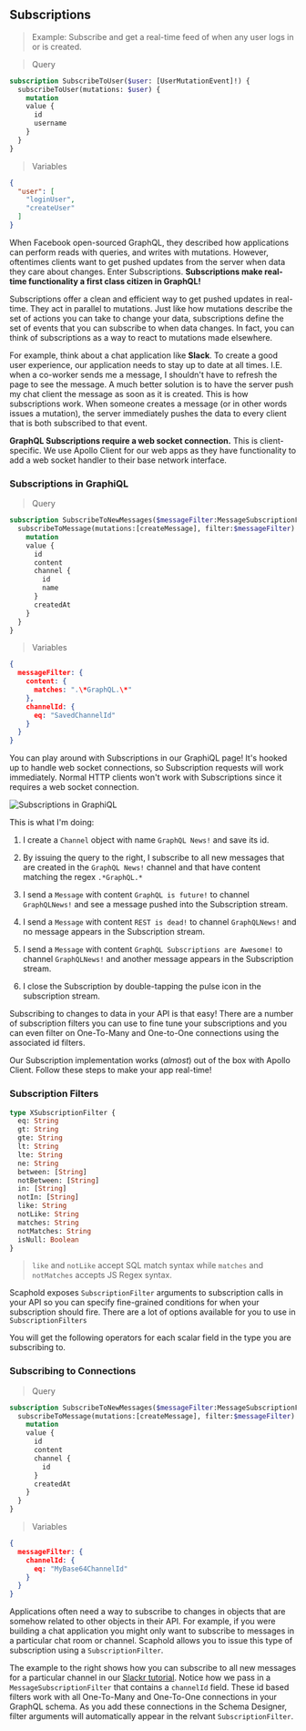 ## Subscriptions

> Example: Subscribe and get a real-time feed of when any user logs in or is created.

> Query

```graphql
subscription SubscribeToUser($user: [UserMutationEvent]!) {
  subscribeToUser(mutations: $user) {
    mutation
    value {
      id
      username
    }
  }
}
```

> Variables

```json
{
  "user": [
    "loginUser",
    "createUser"
  ]
}
```

When Facebook open-sourced GraphQL, they described how applications can perform reads
with queries, and writes with mutations. However, oftentimes clients want to get pushed
updates from the server when data they care about changes. Enter Subscriptions. **Subscriptions
make real-time functionality a first class citizen in GraphQL!**

Subscriptions offer a clean and efficient way to get pushed updates in real-time. They act
in parallel to mutations. Just like how mutations describe the set of actions you can
take to change your data, subscriptions define the set of events that you can subscribe
to when data changes. In fact, you can think of subscriptions as a way to react to
mutations made elsewhere.

For example, think about a chat application like **Slack**. To create a good user experience,
our application needs to stay up to date at all times. I.E. when a co-worker sends me a message,
I shouldn't have to refresh the page to see the message. A much better solution is to have the
server push my chat client the message as soon as it is created. This is how subscriptions work.
When someone creates a message (or in other words issues a mutation), the server immediately
pushes the data to every client that is both subscribed to that event.

<aside class="notice">
    <b>GraphQL Subscriptions require a web socket connection.</b> This is client-specific. We use Apollo Client
    for our web apps as they have functionality to add a web socket handler to their base network interface.
</aside>

### Subscriptions in GraphiQL

> Query

```graphql
subscription SubscribeToNewMessages($messageFilter:MessageSubscriptionFilter) {
  subscribeToMessage(mutations:[createMessage], filter:$messageFilter) {
    mutation
    value {
      id
      content
      channel {
        id
        name
      }
      createdAt
    }
  }
}
```

> Variables

```json
{
  messageFilter: {
    content: {
      matches: ".\*GraphQL.\*"
    },
    channelId: {
      eq: "SavedChannelId"
    }
  }
}
```

You can play around with Subscriptions in our GraphiQL page! It's hooked up to handle web socket connections, so Subscription
requests will work immediately. Normal HTTP clients won't work with Subscriptions since it requires a web socket connection.

<img src="images/subscriptions/subs2.gif" alt="Subscriptions in GraphiQL" />

This is what I'm doing:

1) I create a `Channel` object with name `GraphQL News!` and save its id.

2) By issuing the query to the right, I subscribe to all new messages that are created in the `GraphQL News!` channel
and that have content matching the regex `.*GraphQL.*`

3) I send a `Message` with content `GraphQL is future!` to channel `GraphQLNews!` and see a message pushed into the Subscription stream.

4) I send a `Message` with content `REST is dead!` to channel `GraphQLNews!` and no message appears in the Subscription stream.

5) I send a `Message` with content `GraphQL Subscriptions are Awesome!` to channel `GraphQLNews!` and another message appears in the Subscription stream.

6) I close the Subscription by double-tapping the pulse icon in the subscription stream.

Subscribing to changes to data in your API is that easy! There are a number of subscription filters you can use to
fine tune your subscriptions and you can even filter on One-To-Many and One-to-One connections using the associated
id filters.

Our Subscription implementation works (*almost*) out of the box with Apollo Client. Follow these
steps to make your app real-time!

### Subscription Filters

```graphql
type XSubscriptionFilter {
  eq: String
  gt: String
  gte: String
  lt: String
  lte: String
  ne: String
  between: [String]
  notBetween: [String]
  in: [String]
  notIn: [String]
  like: String
  notLike: String
  matches: String
  notMatches: String
  isNull: Boolean
}
```

> `like` and `notLike` accept SQL match syntax while `matches` and `notMatches` accepts JS Regex
syntax.

Scaphold exposes `SubscriptionFilter` arguments to subscription calls in your API so you can specify
fine-grained conditions for when your subscription should fire. There are a lot of options available
for you to use in `SubscriptionFilters`

You will get the following operators for each scalar field in the type you are subscribing to.

### Subscribing to Connections

> Query

```graphql
subscription SubscribeToNewMessages($messageFilter:MessageSubscriptionFilter) {
  subscribeToMessage(mutations:[createMessage], filter:$messageFilter) {
    mutation
    value {
      id
      content
      channel {
        id
      }
      createdAt
    }
  }
}
```

> Variables

```json
{
  messageFilter: {
    channelId: {
      eq: "MyBase64ChannelId"
    }
  }
}
```

Applications often need a way to subscribe to changes in objects that are somehow related to
other objects in their API. For example, if you were building a chat application you might
only want to subscribe to messages in a particular chat room or channel. Scaphold allows you to
issue this type of subscription using a `SubscriptionFilter`.

The example to the right shows how you can subscribe to all new messages for a particular channel
in our [Slackr tutorial](https://scaphold.io/community/blog/2016-11-10-build-realtime-apps-with-subs/).
Notice how we pass in a `MessageSubscriptionFilter` that contains a `channelId` field. These id based
filters work with all One-To-Many and One-To-One connections in your GraphQL schema. As you add
these connections in the Schema Designer, filter arguments will automatically appear in the relvant
`SubscriptionFilter`.